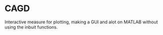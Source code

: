 # CAGD
Interactive measure for plotting, making a GUI and alot on MATLAB without using the inbuit functions.



